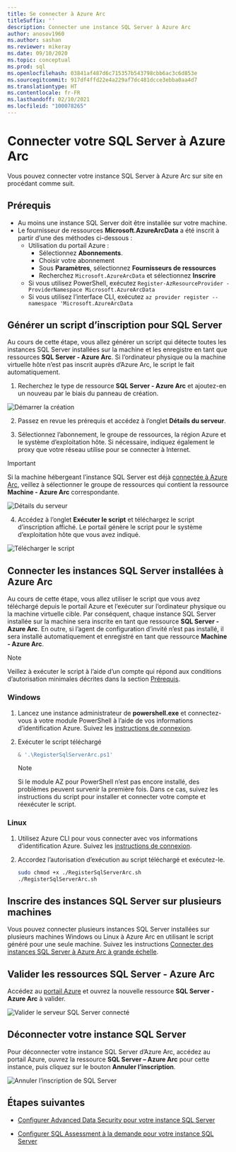 ```yaml
---
title: Se connecter à Azure Arc
titleSuffix: ''
description: Connecter une instance SQL Server à Azure Arc
author: anosov1960
ms.author: sashan
ms.reviewer: mikeray
ms.date: 09/10/2020
ms.topic: conceptual
ms.prod: sql
ms.openlocfilehash: 03841af487d6c715357b543798cbb6ac3c6d853e
ms.sourcegitcommit: 917df4ffd22e4a229af7dc481dcce3ebba0aa4d7
ms.translationtype: HT
ms.contentlocale: fr-FR
ms.lasthandoff: 02/10/2021
ms.locfileid: "100078265"
---
```

# <a name="connect-your-sql-server-to-azure-arc"></a>Connecter votre SQL Server à Azure Arc

Vous pouvez connecter votre instance SQL Server à Azure Arc sur site en procédant comme suit.

## <a name="prerequisites"></a>Prérequis

* Au moins une instance SQL Server doit être installée sur votre machine.
* Le fournisseur de ressources **Microsoft.AzureArcData** a été inscrit à partir d’une des méthodes ci-dessous :  
    * Utilisation du portail Azure :
        - Sélectionnez **Abonnements**. 
        - Choisir votre abonnement
        - Sous **Paramètres**, sélectionnez **Fournisseurs de ressources**
        - Recherchez `Microsoft.AzureArcData` et sélectionnez **Inscrire**
    * Si vous utilisez PowerShell, exécutez `Register-AzResourceProvider -ProviderNamespace Microsoft.AzureArcData`
    * Si vous utilisez l’interface CLI, exécutez `az provider register --namespace 'Microsoft.AzureArcData`

## <a name="generate-a-registration-script-for-sql-server"></a>Générer un script d’inscription pour SQL Server

Au cours de cette étape, vous allez générer un script qui détecte toutes les instances SQL Server installées sur la machine et les enregistre en tant que ressources __SQL Server - Azure Arc__. Si l’ordinateur physique ou la machine virtuelle hôte n’est pas inscrit auprès d’Azure Arc, le script le fait automatiquement.

1. Recherchez le type de ressource __SQL Server - Azure Arc__ et ajoutez-en un nouveau par le biais du panneau de création.

![Démarrer la création](media/join/start-creation-of-sql-server-azure-arc-resource.png)

2. Passez en revue les prérequis et accédez à l’onglet **Détails du serveur**.  

3. Sélectionnez l’abonnement, le groupe de ressources, la région Azure et le système d’exploitation hôte. Si nécessaire, indiquez également le proxy que votre réseau utilise pour se connecter à Internet.

> [!IMPORTANT]
> Si la machine hébergeant l’instance SQL Server est déjà [connectée à Azure Arc](/azure/azure-arc/servers/onboard-portal), veillez à sélectionner le groupe de ressources qui contient la ressource __Machine - Azure Arc__ correspondante.

![Détails du serveur](media/join/server-details-sql-server-azure-arc.png)

4. Accédez à l’onglet **Exécuter le script** et téléchargez le script d’inscription affiché. Le portail génère le script pour le système d’exploitation hôte que vous avez indiqué.

![Télécharger le script](media/join/download-script-sql-server-azure-arc.png)

## <a name="connect-the-installed-sql-server-instances-to-azure-arc"></a>Connecter les instances SQL Server installées à Azure Arc

Au cours de cette étape, vous allez utiliser le script que vous avez téléchargé depuis le portail Azure et l’exécuter sur l’ordinateur physique ou la machine virtuelle cible. Par conséquent, chaque instance SQL Server installée sur la machine sera inscrite en tant que ressource __SQL Server - Azure Arc__. En outre, si l’agent de configuration d’invité n’est pas installé, il sera installé automatiquement et enregistré en tant que ressource __Machine - Azure Arc__.

> [!NOTE]
> Veillez à exécuter le script à l’aide d’un compte qui répond aux conditions d’autorisation minimales décrites dans la section [Prérequis](overview.md#prerequisites).

### <a name="windows"></a>Windows

1. Lancez une instance administrateur de __powershell.exe__ et connectez-vous à votre module PowerShell à l’aide de vos informations d’identification Azure. Suivez les [instructions de connexion](/powershell/azure/install-az-ps#sign-in).

2. Exécuter le script téléchargé

   ```powershell
   & '.\RegisterSqlServerArc.ps1'
   ```

   > [!NOTE]
   > Si le module AZ pour PowerShell n’est pas encore installé, des problèmes peuvent survenir la première fois. Dans ce cas, suivez les instructions du script pour installer et connecter votre compte et réexécuter le script.

### <a name="linux"></a>Linux

1. Utilisez Azure CLI pour vous connecter avec vos informations d’identification Azure. Suivez les [instructions de connexion](/cli/azure/authenticate-azure-cli).

2. Accordez l’autorisation d’exécution au script téléchargé et exécutez-le.

   ```bash
   sudo chmod +x ./RegisterSqlServerArc.sh
   ./RegisterSqlServerArc.sh
   ```

## <a name="register-sql-server-instances-on-multiple-machines"></a>Inscrire des instances SQL Server sur plusieurs machines

Vous pouvez connecter plusieurs instances SQL Server installées sur plusieurs machines Windows ou Linux à Azure Arc en utilisant le script généré pour une seule machine. Suivez les instructions [Connecter des instances SQL Server à Azure Arc à grande échelle](connect-at-scale.md).

## <a name="validate-the-sql-server---azure-arc-resources"></a>Valider les ressources SQL Server - Azure Arc

Accédez au [portail Azure](https://ms.portal.azure.com/#home) et ouvrez la nouvelle ressource __SQL Server - Azure Arc__ à valider.

![Valider le serveur SQL Server connecté ](media/join/validate-sql-server-azure-arc.png)

## <a name="disconnect-your-sql-server-instance"></a>Déconnecter votre instance SQL Server

Pour déconnecter votre instance SQL Server d’Azure Arc, accédez au portail Azure, ouvrez la ressource __SQL Server – Azure Arc__ pour cette instance, puis cliquez sur le bouton **Annuler l’inscription**.

![Annuler l’inscription de SQL Server](media/join/unregister-sql-server-azure-arc.png)

## <a name="next-steps"></a>Étapes suivantes

* [Configurer Advanced Data Security pour votre instance SQL Server](configure-advanced-data-security.md)

* [Configurer SQL Assessment à la demande pour votre instance SQL Server](assess.md)